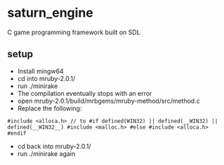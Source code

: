 # saturn_engine
C game programming framework built on SDL

setup
--
- Install mingw64
- cd into mruby-2.0.1/
- run ./minirake
- The compilation eventually stops with an error
- open mruby-2.0.1/build/mrbgems/mruby-method/src/method.c
- Replace the following:

`
#include <alloca.h>
// to
#if defined(WIN32) || defined(__WIN32) || defined(__WIN32__)
#include <malloc.h>
#else
#include <alloca.h>
#endif
`
- cd back into mruby-2.0.1/
- run ./minirake again
